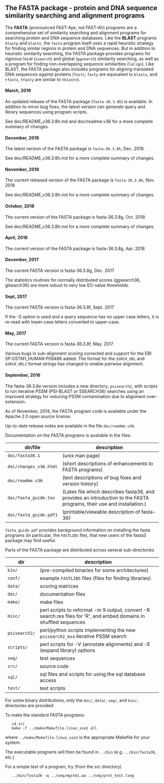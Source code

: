 
## The FASTA package - protein and DNA sequence similarity searching and alignment programs

The **FASTA** (pronounced FAST-Aye, not FAST-Ah) programs are a comprehensive set of similarity searching and alignment programs for searching protein and DNA sequence databases.  Like the **BLAST** programs `blastp` and `blastn`, the `fasta` program itself uses a rapid heuristic strategy for finding similar regions in protein and DNA sequences.  But in addition to heuristic similarity searching, the FASTA package provides
programs for rigorous local (`ssearch`) and global (`ggsearch`) similarity searching, as well as a program for finding non-overlapping sequence similarities (`lalign`).  Like BLAST, the FASTA package also includes programs for aligning translated DNA sequences against proteins (`fastx`, `fasty` are equivalent to `blastx`,  and  `tfastx`, `tfasty` are similar to `tblastn`).

#### March, 2019

An updated release of the FASTA package (`fasta-36.3.8h`) is
available.  In addition to minor bug fixes, the latest version can
generate query and library sequences using program scripts.

See doc/README_v36.3.8h.md and doc/readme.v36 for a more complete summary of changes.

#### December, 2018

The latest version of the FASTA package is `fasta-36.3.8h`, Dec. 2018.

See doc/README_v36.3.8h.md for a more complete summary of changes.

#### November, 2018

The current released version of the FASTA package is `fasta-36.3.8h`, Nov. 2018

See doc/README_v36.3.8h.md for a more complete summary of changes.

#### October, 2018

The current version of the FASTA package is fasta-36.3.8g, Oct. 2018

See doc/README_v36.3.8h.md for a more complete summary of changes.

#### April, 2018
The current version of the FASTA package is fasta-36.3.8g, Apr. 2018

#### December, 2017
The current FASTA version is fasta-36.3.8g, Dec. 2017

The statistics routines for normally distributed scores (ggsearch36,
glsearch36) are more robust to very low E()-value thresholds.

#### Sept, 2017
The current FASTA version is fasta-36.3.8f, Sept. 2017

If the -S option is used and a query sequence has no upper case
letters, it is re-read with lower-case letters converted to upper-case.

#### May, 2017
The current FASTA version is fasta-36.3.8f, May. 2017

Various bugs in sub-alignment scoring corrected and support for the
EBI SP:GSTM1_HUMAN P09488 added.  The format for the `$SRCH_URL` and
`$SRCH_URL2` format strings has changed to enable pairwise alignment.

#### September, 2016

The fasta-36.3.6e version includes a new directory, `psisearch2`, with
scripts to run iterative PSSM (PSI-BLAST or SSEARCH36) searches using
an improved strategy for reducing PSSM contamination due to alignment
over-extension.

As of November, 2014, the FASTA program code is available under the
Apache 2.0 open source license.

Up-to-date release notes are available in the file `doc/readme.v36`.

Documentation on the FASTA programs is available in the files:

dir/file | description
----------|------------
`doc/fasta36.1` | (unix man page)
`doc/changes_v36.html` | (short descriptions of enhancements to FASTA programs)
`doc/readme.v36` | (text descriptions of bug fixes and version history)
`doc/fasta_guide.tex` | (Latex file which describes fasta36, and provides an introduction to the FASTA programs, their use and installation.)
`doc/fasta_guide.pdf1` | (printable/viewable description of fasta-36)

`fasta_guide.pdf` provides background information on installing the
fasta programs (in particular, the `FASTLIBS` file), that new users of
the fasta3 package may find useful.

Parts of the FASTA package are distributed across several sub-directories

dir | description
----|------------
`bin/` | (pre-compiled binaries for some architectures)
`conf/` | example `FASTLIBS` files (files for finding libraries)
`data/` | scoring matrices
`doc/` | documentation files
`make/` | make files
`misc/` | perl scripts to reformat -m 9 output, convert -R search.res files for 'R', and embed domains in shuffled sequences
`psisearch2/` | perl/python scripts implementing the new `psisearch2_msa` iterative PSSM search
`scripts/` |  perl scripts for -V (annotate alignments) and -E (expand library) options
`seq/` | test sequences
`src/` | source code
`sql/` | sql files and scripts for using the sql database access
`test/` | test scripts

For some binary distributions, only the `doc/`, `data/`, `seq/`, and `bin/`,
directories are provided.

To make the standard FASTA programs:
```
   cd src
   make -f ../make/Makefile.linux_sse2 all
```
where `../make/Makefile.linux_sse2` is the appropriate Makefile for your system. 

The executable programs will then be found in `../bin`
(e.g. `../bin/fasta36`, etc.)

For a simple test of a program, try (from the src directory)
```
   ../bin/fasta36 -q ../seq/mgstm1.aa ../seq/prot_test.lseg
```

